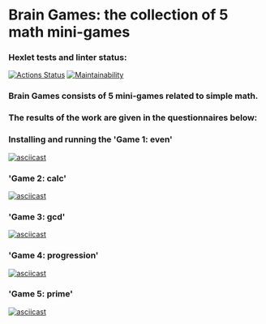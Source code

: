 # Brain Games: the collection of 5 math mini-games

### Hexlet tests and linter status:
[![Actions Status](https://github.com/galacticbox/python-project-49/workflows/hexlet-check/badge.svg)](https://github.com/galacticbox/python-project-49/actions)
[![Maintainability](https://api.codeclimate.com/v1/badges/39166e71281a7e6f86bc/maintainability)](https://codeclimate.com/github/galacticbox/python-project-49/maintainability)

### Brain Games consists of 5 mini-games related to simple math. 
### The results of the work are given in the questionnaires below:

### Installing and running the 'Game 1: even'
[![asciicast](https://asciinema.org/a/2Wr4JRRVEFKChWZLCrez6zkhp.svg)](https://asciinema.org/a/2Wr4JRRVEFKChWZLCrez6zkhp)

### 'Game 2: calc'
[![asciicast](https://asciinema.org/a/NyeKwg9bn28zC3dQdMOS1U9kE.svg)](https://asciinema.org/a/NyeKwg9bn28zC3dQdMOS1U9kE)

### 'Game 3: gcd'
[![asciicast](https://asciinema.org/a/q2Nhr7ttcBzlXkc3T66RY3Kpt.svg)](https://asciinema.org/a/q2Nhr7ttcBzlXkc3T66RY3Kpt)

### 'Game 4: progression'
[![asciicast](https://asciinema.org/a/daNYnrWkIKQwyYrl8ieAlZCjr.svg)](https://asciinema.org/a/daNYnrWkIKQwyYrl8ieAlZCjr)

### 'Game 5: prime'
[![asciicast](https://asciinema.org/a/3SJlnyOr7NPABUlboX8EToSbw.svg)](https://asciinema.org/a/3SJlnyOr7NPABUlboX8EToSbw)